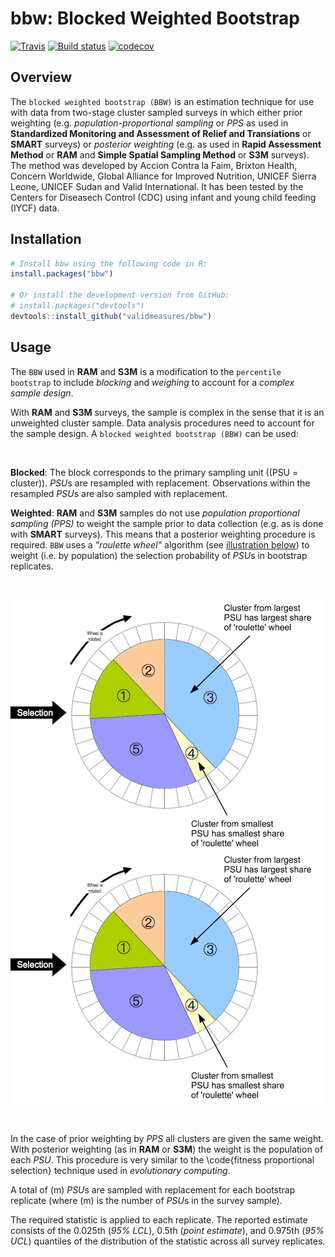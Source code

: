 # bbw: Blocked Weighted Bootstrap

[![Travis](https://img.shields.io/travis/validmeasures/bbw.svg?branch=master)](https://travis-ci.org/validmeasures/bbw)
[![Build status](https://ci.appveyor.com/api/projects/status/ruuv1pw3eaxtjf75/branch/master?svg=true)](https://ci.appveyor.com/project/ernestguevarra/bbw/branch/master)
[![codecov](https://codecov.io/gh/validmeasures/bbw/branch/master/graph/badge.svg)](https://codecov.io/gh/validmeasures/bbw)

## Overview
The `blocked weighted bootstrap (BBW)` is an estimation technique for use with data from two-stage cluster sampled surveys in which either prior weighting (e.g. *population-proportional sampling* or *PPS* as used in **Standardized Monitoring and Assessment of Relief and Transiations** or **SMART** surveys) or *posterior weighting* (e.g. as used in **Rapid Assessment Method** or **RAM** and **Simple Spatial Sampling Method** or **S3M** surveys). The method was developed by Accion Contra la Faim, Brixton Health, Concern Worldwide, Global Alliance for Improved Nutrition, UNICEF Sierra Leone, UNICEF Sudan and Valid International. It has been tested by the Centers for Diseasech Control (CDC) using infant and young child feeding (IYCF) data.

## Installation
```R
# Install bbw using the following code in R:
install.packages("bbw")

# Or install the development version from GitHub:
# install.packages("devtools")
devtools::install_github("validmeasures/bbw")
```

## Usage
The `BBW` used in **RAM** and **S3M** is a modification to the `percentile bootstrap` to include *blocking* and *weighing* to account for a *complex sample design*.


With **RAM** and **S3M** surveys, the sample is complex in the sense that it is an unweighted cluster sample. Data analysis procedures need to account for the sample design. A `blocked weighted bootstrap (BBW)` can be used:

<br/>

**Blocked**: The block corresponds to the primary sampling unit (\(PSU = cluster\)). *PSU*s are resampled with replacement. Observations within the resampled *PSU*s are also sampled with replacement.

**Weighted**: **RAM** and **S3M** samples do not use *population proportional sampling (PPS)* to weight the sample prior to data collection (e.g. as is done with **SMART** surveys). This means that a posterior weighting procedure is required. `BBW` uses a *"roulette wheel"* algorithm (see [illustration below](#FIG1)) to weight (i.e. by population) the selection probability of *PSU*s in bootstrap replicates.

<br/>

<a name=FIG1></a><img src="man/figures/rouletteWheel.png" align="left" />

![](man/figures/rouletteWheel.png)

<br/>

In the case of prior weighting by *PPS* all clusters are given the same weight. With posterior weighting (as in **RAM** or **S3M**) the weight is the population of each *PSU*. This procedure is very similar to the \code{fitness proportional selection} technique used in *evolutionary computing*.

A total of \(m\) *PSU*s are sampled with replacement for each bootstrap replicate (where \(m\) is the number of *PSU*s in the survey sample).

The required statistic is applied to each replicate. The reported estimate consists of the 0.025th (*95\% LCL*), 0.5th (*point estimate*), and 0.975th (*95\% UCL*) quantiles of the distribution of the statistic across all survey replicates.
